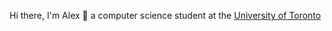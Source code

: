 Hi there, I'm Alex 👋 a computer science student at the [University of Toronto](https://www.utoronto.ca/#jump-to-inner)


